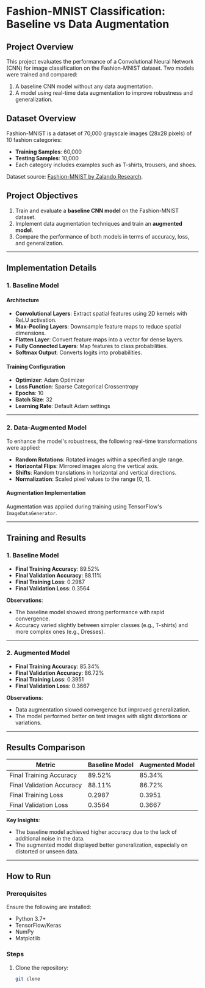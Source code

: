 # Fashion-MNIST Classification: Baseline vs Data Augmentation

## Project Overview
This project evaluates the performance of a Convolutional Neural Network (CNN) for image classification on the Fashion-MNIST dataset. Two models were trained and compared:
1. A baseline CNN model without any data augmentation.
2. A model using real-time data augmentation to improve robustness and generalization.

## Dataset Overview
Fashion-MNIST is a dataset of 70,000 grayscale images (28x28 pixels) of 10 fashion categories:
- **Training Samples**: 60,000
- **Testing Samples**: 10,000
- Each category includes examples such as T-shirts, trousers, and shoes.

Dataset source: [Fashion-MNIST by Zalando Research](https://github.com/zalandoresearch/fashion-mnist).

## Project Objectives
1. Train and evaluate a **baseline CNN model** on the Fashion-MNIST dataset.
2. Implement data augmentation techniques and train an **augmented model**.
3. Compare the performance of both models in terms of accuracy, loss, and generalization.

---

## Implementation Details

### 1. Baseline Model
#### Architecture
- **Convolutional Layers**: Extract spatial features using 2D kernels with ReLU activation.
- **Max-Pooling Layers**: Downsample feature maps to reduce spatial dimensions.
- **Flatten Layer**: Convert feature maps into a vector for dense layers.
- **Fully Connected Layers**: Map features to class probabilities.
- **Softmax Output**: Converts logits into probabilities.

#### Training Configuration
- **Optimizer**: Adam Optimizer
- **Loss Function**: Sparse Categorical Crossentropy
- **Epochs**: 10
- **Batch Size**: 32
- **Learning Rate**: Default Adam settings

---

### 2. Data-Augmented Model
To enhance the model's robustness, the following real-time transformations were applied:
- **Random Rotations**: Rotated images within a specified angle range.
- **Horizontal Flips**: Mirrored images along the vertical axis.
- **Shifts**: Random translations in horizontal and vertical directions.
- **Normalization**: Scaled pixel values to the range [0, 1].

#### Augmentation Implementation
Augmentation was applied during training using TensorFlow's `ImageDataGenerator`.

---

## Training and Results

### 1. Baseline Model
- **Final Training Accuracy**: 89.52%
- **Final Validation Accuracy**: 88.11%
- **Final Training Loss**: 0.2987
- **Final Validation Loss**: 0.3564

**Observations**:
- The baseline model showed strong performance with rapid convergence.
- Accuracy varied slightly between simpler classes (e.g., T-shirts) and more complex ones (e.g., Dresses).

---

### 2. Augmented Model
- **Final Training Accuracy**: 85.34%
- **Final Validation Accuracy**: 86.72%
- **Final Training Loss**: 0.3951
- **Final Validation Loss**: 0.3667

**Observations**:
- Data augmentation slowed convergence but improved generalization.
- The model performed better on test images with slight distortions or variations.

---

## Results Comparison

| Metric                    | Baseline Model | Augmented Model |
|---------------------------|----------------|-----------------|
| Final Training Accuracy   | 89.52%         | 85.34%          |
| Final Validation Accuracy | 88.11%         | 86.72%          |
| Final Training Loss       | 0.2987         | 0.3951          |
| Final Validation Loss     | 0.3564         | 0.3667          |

**Key Insights**:
- The baseline model achieved higher accuracy due to the lack of additional noise in the data.
- The augmented model displayed better generalization, especially on distorted or unseen data.

---

## How to Run

### Prerequisites
Ensure the following are installed:
- Python 3.7+
- TensorFlow/Keras
- NumPy
- Matplotlib

### Steps
1. Clone the repository:
   ```bash
   git clone 
